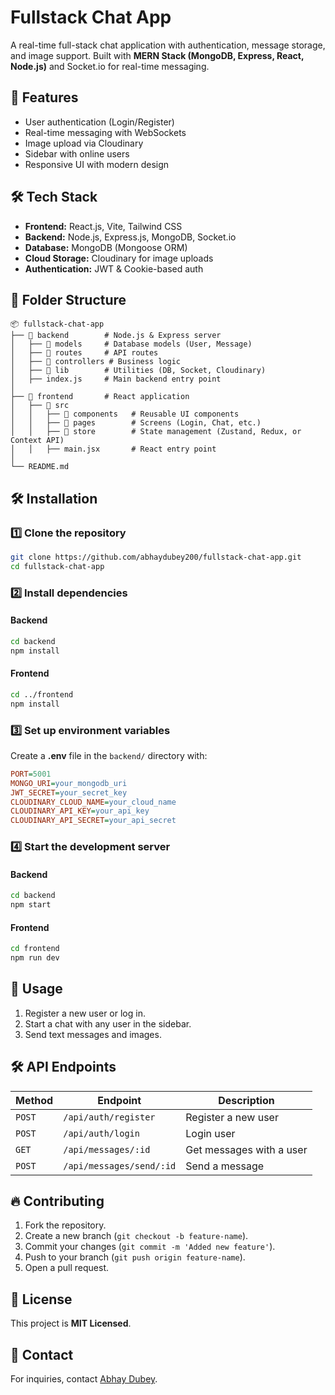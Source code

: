 # Fullstack Chat App

A real-time full-stack chat application with authentication, message storage, and image support. Built with **MERN Stack (MongoDB, Express, React, Node.js)** and Socket.io for real-time messaging.

## 🚀 Features
- User authentication (Login/Register)
- Real-time messaging with WebSockets
- Image upload via Cloudinary
- Sidebar with online users
- Responsive UI with modern design

## 🛠 Tech Stack
- **Frontend:** React.js, Vite, Tailwind CSS
- **Backend:** Node.js, Express.js, MongoDB, Socket.io
- **Database:** MongoDB (Mongoose ORM)
- **Cloud Storage:** Cloudinary for image uploads
- **Authentication:** JWT & Cookie-based auth

## 📂 Folder Structure
```
📦 fullstack-chat-app
├── 📂 backend        # Node.js & Express server
│   ├── 📂 models     # Database models (User, Message)
│   ├── 📂 routes     # API routes
│   ├── 📂 controllers # Business logic
│   ├── 📂 lib        # Utilities (DB, Socket, Cloudinary)
│   ├── index.js     # Main backend entry point
│
├── 📂 frontend       # React application
│   ├── 📂 src
│   │   ├── 📂 components   # Reusable UI components
│   │   ├── 📂 pages        # Screens (Login, Chat, etc.)
│   │   ├── 📂 store        # State management (Zustand, Redux, or Context API)
│   │   ├── main.jsx       # React entry point
│
└── README.md
```

## 🛠 Installation
### 1️⃣ Clone the repository
```sh
git clone https://github.com/abhaydubey200/fullstack-chat-app.git
cd fullstack-chat-app
```

### 2️⃣ Install dependencies
#### Backend
```sh
cd backend
npm install
```
#### Frontend
```sh
cd ../frontend
npm install
```

### 3️⃣ Set up environment variables
Create a **.env** file in the `backend/` directory with:
```ini
PORT=5001
MONGO_URI=your_mongodb_uri
JWT_SECRET=your_secret_key
CLOUDINARY_CLOUD_NAME=your_cloud_name
CLOUDINARY_API_KEY=your_api_key
CLOUDINARY_API_SECRET=your_api_secret
```

### 4️⃣ Start the development server
#### Backend
```sh
cd backend
npm start
```
#### Frontend
```sh
cd frontend
npm run dev
```

## 🚀 Usage
1. Register a new user or log in.
2. Start a chat with any user in the sidebar.
3. Send text messages and images.

## 🛠 API Endpoints
| Method | Endpoint | Description |
|--------|----------|-------------|
| `POST` | `/api/auth/register` | Register a new user |
| `POST` | `/api/auth/login` | Login user |
| `GET` | `/api/messages/:id` | Get messages with a user |
| `POST` | `/api/messages/send/:id` | Send a message |

## 🔥 Contributing
1. Fork the repository.
2. Create a new branch (`git checkout -b feature-name`).
3. Commit your changes (`git commit -m 'Added new feature'`).
4. Push to your branch (`git push origin feature-name`).
5. Open a pull request.

## 📜 License
This project is **MIT Licensed**.

## 📩 Contact
For inquiries, contact [Abhay Dubey](mailto:dubeyabhay430@gmail.com).

